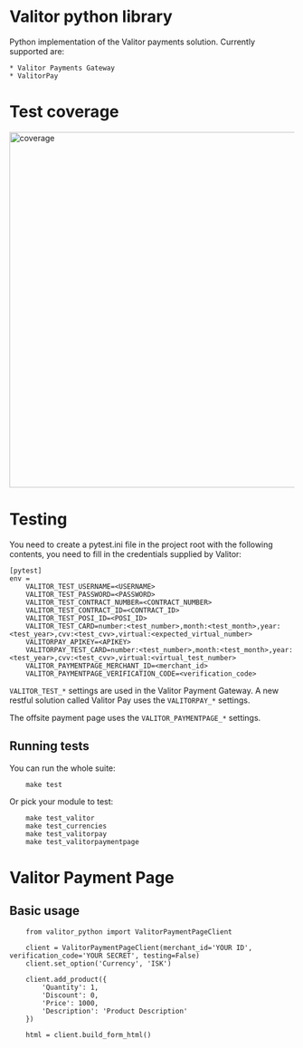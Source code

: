 Valitor python library
========================

Python implementation of the Valitor payments solution. Currently supported are:

    * Valitor Payments Gateway
    * ValitorPay


Test coverage
=============
<img width="628" alt="coverage" src="https://user-images.githubusercontent.com/143557/67790083-0a23ac00-fa6d-11e9-855e-1b646ec3c7a3.png">


Testing
=======

You need to create a pytest.ini file in the project root with the following contents, you need to fill in the credentials supplied by Valitor:

```
[pytest]
env =
    VALITOR_TEST_USERNAME=<USERNAME>
    VALITOR_TEST_PASSWORD=<PASSWORD>
    VALITOR_TEST_CONTRACT_NUMBER=<CONTRACT_NUMBER>
    VALITOR_TEST_CONTRACT_ID=<CONTRACT_ID>
    VALITOR_TEST_POSI_ID=<POSI_ID>
    VALITOR_TEST_CARD=number:<test_number>,month:<test_month>,year:<test_year>,cvv:<test_cvv>,virtual:<expected_virtual_number>
    VALITORPAY_APIKEY=<APIKEY>
    VALITORPAY_TEST_CARD=number:<test_number>,month:<test_month>,year:<test_year>,cvv:<test_cvv>,virtual:<virtual_test_number>
    VALITOR_PAYMENTPAGE_MERCHANT_ID=<merchant_id>
    VALITOR_PAYMENTPAGE_VERIFICATION_CODE=<verification_code>
```

`VALITOR_TEST_*` settings are used in the Valitor Payment Gateway. A new restful solution called Valitor Pay uses the `VALITORPAY_*` settings.

The offsite payment page uses the `VALITOR_PAYMENTPAGE_*` settings.

Running tests
-------------

You can run the whole suite:

```
    make test
````

Or pick your module to test:

```
    make test_valitor
    make test_currencies
    make test_valitorpay
    make test_valitorpaymentpage
```


Valitor Payment Page
=====================

Basic usage
-----------

```
    from valitor_python import ValitorPaymentPageClient

    client = ValitorPaymentPageClient(merchant_id='YOUR ID', verification_code='YOUR SECRET', testing=False)
    client.set_option('Currency', 'ISK')

    client.add_product({
        'Quantity': 1,
        'Discount': 0,
        'Price': 1000,
        'Description': 'Product Description'
    })

    html = client.build_form_html()

```
